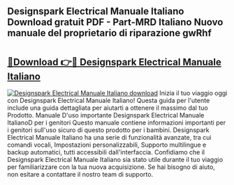## Designspark Electrical Manuale Italiano Download gratuit PDF - Part-MRD Italiano Nuovo manuale del proprietario di riparazione gwRhf

# <h2><a href="http://df9uvj9.blite.top/?on=Designspark+Electrical+Manuale+Italiano">🔗Download 👉🔴 Designspark Electrical Manuale Italiano</a></h2>

[![Designspark Electrical Manuale Italiano download](https://i.imgur.com/lujVjoI.png)](http://df9uvj9.blite.top/?on=Designspark+Electrical+Manuale+Italiano)
Inizia il tuo viaggio oggi con Designspark Electrical Manuale Italiano! Questa guida per l'utente include una guida dettagliata per aiutarti a ottenere il massimo dal tuo Prodotto. Manuale D'uso importante Designspark Electrical Manuale ItalianoD per i genitori Questo manuale contiene informazioni importanti per i genitori sull'uso sicuro di questo prodotto per i bambini. Designspark Electrical Manuale Italiano ha una serie di funzionalità avanzate, tra cui comandi vocali, Impostazioni personalizzabili, Supporto multilingue e backup automatici, tutti accessibili dall'interfaccia. Confidiamo che il Designspark Electrical Manuale Italiano sia stato utile durante il tuo viaggio per familiarizzare con la tua nuova acquisizione. Se hai bisogno di aiuto, non esitare a contattare il nostro team di supporto.

